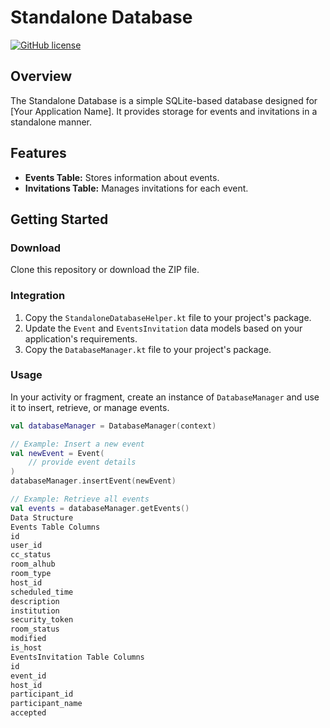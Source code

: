 # Standalone Database

[![GitHub license](https://img.shields.io/badge/license-MIT-blue.svg)](LICENSE)

## Overview

The Standalone Database is a simple SQLite-based database designed for [Your Application Name]. It provides storage for events and invitations in a standalone manner.

## Features

- **Events Table:** Stores information about events.
- **Invitations Table:** Manages invitations for each event.

## Getting Started

### Download

Clone this repository or download the ZIP file.

### Integration

1. Copy the `StandaloneDatabaseHelper.kt` file to your project's package.
2. Update the `Event` and `EventsInvitation` data models based on your application's requirements.
3. Copy the `DatabaseManager.kt` file to your project's package.

### Usage

In your activity or fragment, create an instance of `DatabaseManager` and use it to insert, retrieve, or manage events.

```kotlin
val databaseManager = DatabaseManager(context)

// Example: Insert a new event
val newEvent = Event(
    // provide event details
)
databaseManager.insertEvent(newEvent)

// Example: Retrieve all events
val events = databaseManager.getEvents()
Data Structure
Events Table Columns
id
user_id
cc_status
room_alhub
room_type
host_id
scheduled_time
description
institution
security_token
room_status
modified
is_host
EventsInvitation Table Columns
id
event_id
host_id
participant_id
participant_name
accepted
